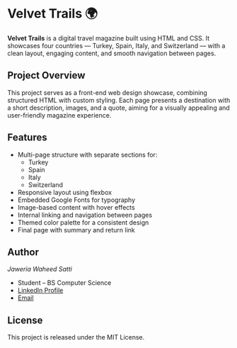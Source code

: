 # Velvet Trails 🌍

**Velvet Trails** is a digital travel magazine built using HTML and CSS. It showcases four countries — Turkey, Spain, Italy, and Switzerland — with a clean layout, engaging content, and smooth navigation between pages.

## Project Overview

This project serves as a front-end web design showcase, combining structured HTML with custom styling. Each page presents a destination with a short description, images, and a quote, aiming for a visually appealing and user-friendly magazine experience.

## Features

- Multi-page structure with separate sections for:
  - Turkey
  - Spain
  - Italy
  - Switzerland
- Responsive layout using flexbox
- Embedded Google Fonts for typography
- Image-based content with hover effects
- Internal linking and navigation between pages
- Themed color palette for a consistent design
- Final page with summary and return link

## Author

*Jaweria Waheed Satti*

- Student – BS Computer Science
- [LinkedIn Profile](https://www.linkedin.com/in/jaweriasatti)  
- [Email](mailto:jaweriasatti19@gmail.com)

##  License

This project is released under the MIT License.
